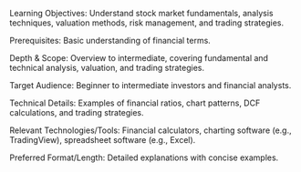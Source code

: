 Learning Objectives: Understand stock market fundamentals, analysis techniques, valuation methods, risk management, and trading strategies.

Prerequisites: Basic understanding of financial terms.

Depth & Scope: Overview to intermediate, covering fundamental and technical analysis, valuation, and trading strategies.

Target Audience: Beginner to intermediate investors and financial analysts.

Technical Details: Examples of financial ratios, chart patterns, DCF calculations, and trading strategies.

Relevant Technologies/Tools: Financial calculators, charting software (e.g., TradingView), spreadsheet software (e.g., Excel).

Preferred Format/Length: Detailed explanations with concise examples.
